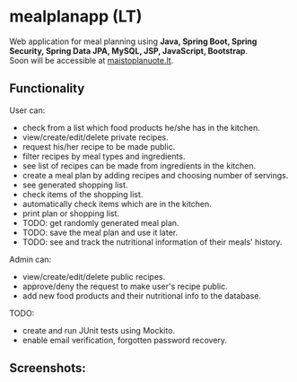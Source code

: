 # mealplanapp (LT)
Web application for meal planning using **Java, Spring Boot, Spring Security, Spring Data JPA, MySQL, JSP, JavaScript, Bootstrap**.\
Soon will be accessible at [maistoplanuote.lt](https://maistoplanuote.lt).

## Functionality
User can:
* check from a list which food products he/she has in the kitchen.
* view/create/edit/delete private recipes.
* request his/her recipe to be made public.
* filter recipes by meal types and ingredients.
* see list of recipes can be made from ingredients in the kitchen.
* create a meal plan by adding recipes and choosing number of servings.
* see generated shopping list.
* check items of the shopping list. 
* automatically check items which are in the kitchen.
* print plan or shopping list.
* TODO: get randomly generated meal plan.
* TODO: save the meal plan and use it later.
* TODO: see and track the nutritional information of their meals' history.

Admin can:
* view/create/edit/delete public recipes.
* approve/deny the request to make user's recipe public.
* add new food products and their nutritional info to the database.

TODO:
* create and run JUnit tests using Mockito.
* enable email verification, forgotten password recovery.

## Screenshots:

